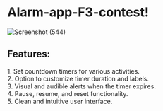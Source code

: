 # Alarm-app-F3-contest!

![Screenshot (544)](https://github.com/NikitaJagdale88/Alarm-app-F3-contest/assets/128221436/bd8c2692-dfda-41a5-9245-ff6c73080b8d)

<h2>Features:</h2>
1. Set countdown timers for various activities.<br>
2. Option to customize timer duration and labels.<br>
3. Visual and audible alerts when the timer expires.<br>
4. Pause, resume, and reset functionality.<br>
5. Clean and intuitive user interface.
